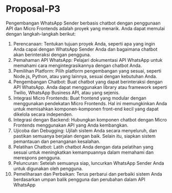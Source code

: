 # Proposal-P3
Pengembangan WhatsApp Sender berbasis chatbot dengan penggunaan API dan Micro Frontends adalah proyek yang menarik. Anda dapat memulai dengan langkah-langkah berikut:

1. Perencanaan: Tentukan tujuan proyek Anda, seperti apa yang ingin Anda capai dengan WhatsApp Sender Anda dan bagaimana chatbot akan berinteraksi dengan pengguna.
2. Pemahaman API WhatsApp: Pelajari dokumentasi API WhatsApp untuk memahami cara mengintegrasikannya dengan chatbot Anda.
3. Pemilihan Platform: Pilih platform pengembangan yang sesuai, seperti Node.js, Python, atau yang lainnya, sesuai dengan kebutuhan Anda.
5. Pengembangan Chatbot: Buat chatbot yang dapat berinteraksi dengan API WhatsApp. Anda dapat menggunakan library atau framework seperti Twilio, WhatsApp Business API, atau yang sejenis.
6. Integrasi Micro Frontends: Buat frontend yang modular dengan menggunakan pendekatan Micro Frontends. Hal ini memungkinkan Anda untuk memisahkan komponen-komponen front-end kecil yang dapat dikelola secara independen.
7. Integrasi dengan Backend: Hubungkan komponen chatbot dengan Micro Frontends menggunakan API yang Anda kembangkan.
8. Ujicoba dan Debugging: Ujilah sistem Anda secara menyeluruh, dan pastikan semuanya berjalan dengan baik. Selain itu, siapkan sistem pemantauan dan penanganan kesalahan.
9. Pelatihan Chatbot: Latih chatbot Anda dengan data pelatihan yang sesuai untuk meningkatkan kemampuannya dalam memahami dan merespons pengguna.
10. Peluncuran: Setelah semuanya siap, luncurkan WhatsApp Sender Anda untuk digunakan oleh pengguna.
11. Pemeliharaan dan Perbaikan: Terus perbarui dan perbaiki sistem Anda berdasarkan umpan balik pengguna dan perubahan dalam API WhatsApp
